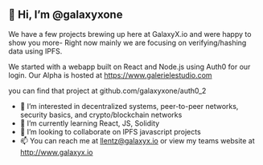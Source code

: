 ## 👋 Hi, I’m @galaxyxone

We have a few projects brewing up here at GalaxyX.io and were happy to show you more- Right now mainly we are focusing on verifying/hashing data using IPFS. 

  We started with a webapp built on React and Node.js using Auth0 for our login. Our Alpha is hosted at https://www.galerielestudio.com
  
 you can find that project at github.com/galaxyxone/auth0_2


- 👀 I’m interested in decentralized systems, peer-to-peer networks, security basics, and crypto/blockchain networks
- 🌱 I’m currently learning React, JS, Solidity
- 💞️ I’m looking to collaborate on IPFS javascript projects  
- 📫 You can reach me at llentz@galaxyx.io or view my teams website at http://www.galaxyx.io

<!---
galaxyxone/galaxyxone is a ✨ special ✨ repository because its `README.md` (this file) appears on your GitHub profile.
You can click the Preview link to take a look at your changes.
--->
